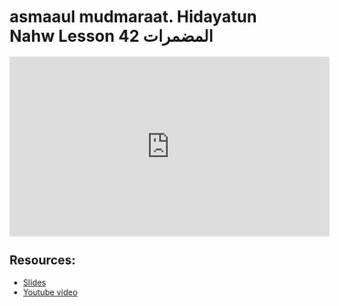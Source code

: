 # asmaaul mudmaraat. Hidayatun Nahw Lesson 42 المضمرات
                
<iframe width="560" height="315" src="https://www.youtube-nocookie.com/embed/0f0dXtdrTpI?start=0" frameborder="0" allow="accelerometer; autoplay; encrypted-media; gyroscope; picture-in-picture" allowfullscreen="allowfullscreen">
</iframe><BR>

## Resources:
- [Slides](https://github.com/arshare/resources_balagha_pdfs)
- [Youtube video](https://www.youtube.com/watch?v=0f0dXtdrTpI&list=PLzn0qdi6JpdtdAyaM2yvvY1Yk9i4EpLHD&index=103)


